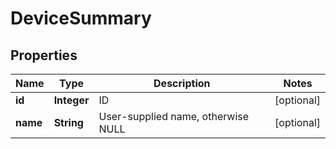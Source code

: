 
# DeviceSummary

## Properties
Name | Type | Description | Notes
------------ | ------------- | ------------- | -------------
**id** | **Integer** | ID |  [optional]
**name** | **String** | User-supplied name, otherwise NULL |  [optional]



